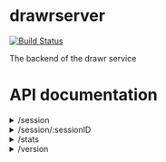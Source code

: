 # drawrserver

[![Build Status](https://jenkins.etsag.de/buildStatus/icon?job=drawr-core-server-linux)](https://jenkins.etsag.de/job/drawr-core-server-linux/)

The backend of the drawr service

# API documentation

<details>
<summary>/session</summary>

- `/new` :: **GET** :: requests a new session

</details>

<details>
<summary>/session/:sessionID</summary>

- `/` :: **GET** :: returns session information
- `/` :: **POST** :: updates session information
- `/` :: **DELETE** :: delete a session from the database
- `/ws` :: **GET** :: websocket of the session
- `/leave` :: **GET** :: disconnect from websocket *deprecated*

</details>

<details>
<summary>/stats</summary>

- `/` :: **GET** :: statistics report for the server
- `/db` :: **GET** :: statistics report for the database

</details>

<details>
<summary>/version</summary>

- `/` :: **GET** :: returns API version (also used for connection testing)

</details>
